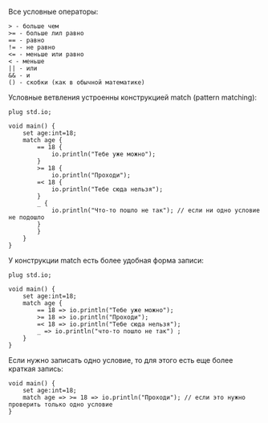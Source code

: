 Все условные операторы:

```
> - больше чем
>= - больше лил равно
== - равно
!= - не равно
<= - меньше или равно 
< - меньше
|| - или
&& - и
() - скобки (как в обычной математике)
```

Условные ветвления устроенны конструкцией match (pattern matching):

```
plug std.io;

void main() {
    set age:int=18;
    match age {
        == 18 {
            io.println("Тебе уже можно");
        }
        >= 18 {
            io.println("Проходи");
        =< 18 {
            io.println("Тебе сюда нельзя");
        }
        _ {
            io.println("Что-то пошло не так"); // если ни одно условие не подошло
        }
        }
    }
}
```

У конструкции match есть более удобная форма записи:

```
plug std.io;

void main() {
    set age:int=18;
    match age {
        == 18 => io.println("Тебе уже можно");
        >= 18 => io.println("Проходи");
        =< 18 => io.println("Тебе сюда нельзя");
        _ => io.println("что-то пошло не так") ;
    }
}
```

Если нужно записать одно условие, то для этого есть еще более краткая запись:

```
void main() {
    set age:int=18;
    match age => >= 18 => io.println("Проходи"); // если это нужно проверить только одно условие
}
```
